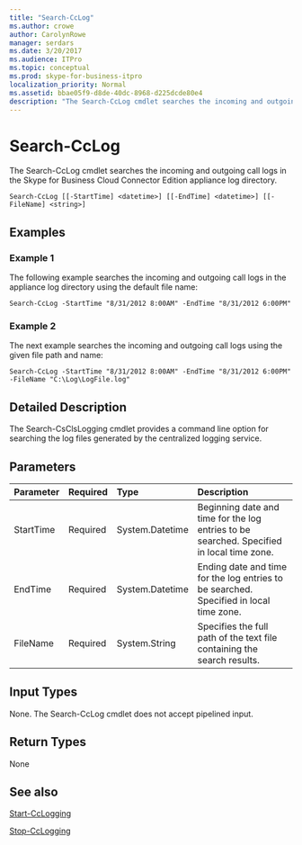 ```yaml
---
title: "Search-CcLog"
ms.author: crowe
author: CarolynRowe
manager: serdars
ms.date: 3/20/2017
ms.audience: ITPro
ms.topic: conceptual
ms.prod: skype-for-business-itpro
localization_priority: Normal
ms.assetid: bbae05f9-d8de-40dc-8968-d225dcde80e4
description: "The Search-CcLog cmdlet searches the incoming and outgoing call logs in the Skype for Business Cloud Connector Edition appliance log directory."
---
```


# Search-CcLog
 
The Search-CcLog cmdlet searches the incoming and outgoing call logs in the Skype for Business Cloud Connector Edition appliance log directory.
  
```
Search-CcLog [[-StartTime] <datetime>] [[-EndTime] <datetime>] [[-FileName] <string>]
```

## Examples
<a name="Examples"> </a>

### Example 1

The following example searches the incoming and outgoing call logs in the appliance log directory using the default file name:
  
```
Search-CcLog -StartTime "8/31/2012 8:00AM" -EndTime "8/31/2012 6:00PM"
```

### Example 2

The next example searches the incoming and outgoing call logs using the given file path and name:
  
```
Search-CcLog -StartTime "8/31/2012 8:00AM" -EndTime "8/31/2012 6:00PM" -FileName "C:\Log\LogFile.log"
```

## Detailed Description
<a name="DetailedDescription"> </a>

The Search-CsClsLogging cmdlet provides a command line option for searching the log files generated by the centralized logging service.
  
## Parameters
<a name="DetailedDescription"> </a>

|**Parameter**|**Required**|**Type**|**Description**|
|:-----|:-----|:-----|:-----|
|StartTime  <br/> | Required <br/> |System.Datetime  <br/> | Beginning date and time for the log entries to be searched. Specified in local time zone. <br/> |
|EndTime  <br/> |Required  <br/> |System.Datetime  <br/> |Ending date and time for the log entries to be searched. Specified in local time zone.  <br/> |
|FileName  <br/> |Required  <br/> |System.String  <br/> |Specifies the full path of the text file containing the search results.  <br/> |
   
## Input Types
<a name="InputTypes"> </a>

None. The Search-CcLog cmdlet does not accept pipelined input.
  
## Return Types
<a name="ReturnTypes"> </a>

None
  
## See also
<a name="ReturnTypes"> </a>

[Start-CcLogging](start-cclogging.md)
  
[Stop-CcLogging](stop-cclogging.md)
  

